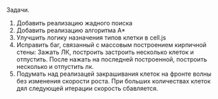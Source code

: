 Задачи.

1) Добавить реализацию жадного поиска
2) Добавить реализацию алгоритма A*
3) Улучшить логику назначения типов клетки в cell.js
4) Исправить баг, связанный с массовым построением кирпичной стены:
    Зажать ЛК, построить застроить несколько клеток и отпустить. После нажать на последней построенной, построить несколько и отпустить лк.
5) Подумать над реализацей закрашивания клеток на фронте волны без изменения скорости роста. 
    При больших количествах клеток дял следующей итерации скорость сбавляется.